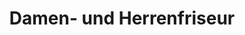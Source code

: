 ---
title: "Damen- und Herrenfriseur"
url: /suedeichsfeld/damen-und-herrenfriseur/
shop: Friseur
---